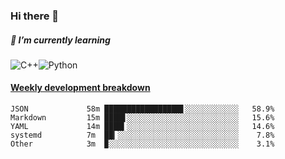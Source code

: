 ### Hi there 👋

##### 🌱 I’m currently learning

![C++](https://img.shields.io/badge/-C++-00599C?style=flat-square&logo=c)![Python](https://img.shields.io/badge/-Python-black?style=flat-square&logo=Python)


<!-- waka-box start -->
#### <a href="https://gist.github.com/bf274261b4c8553e17fc709dfc3cfa97" target="_blank">Weekly development breakdown</a>
```text
JSON        	 58m █████████████████▋░░░░░░░░░░░░   58.9% 
Markdown    	 15m ████▋░░░░░░░░░░░░░░░░░░░░░░░░░   15.6% 
YAML        	 14m ████▍░░░░░░░░░░░░░░░░░░░░░░░░░   14.6% 
systemd     	 7m  ██▎░░░░░░░░░░░░░░░░░░░░░░░░░░░    7.8% 
Other       	 3m  ▉░░░░░░░░░░░░░░░░░░░░░░░░░░░░░    3.1% 
```
<!-- Powered by https://github.com/YouEclipse/waka-box-go . -->
<!-- waka-box end -->



<!--
**KomoreKalu/KomoreKalu** is a ✨ _special_ ✨ repository because its `README.md` (this file) appears on your GitHub profile.

Here are some ideas to get you started:

- 🔭 I’m currently working on ...
- 🌱 I’m currently learning ...
- 👯 I’m looking to collaborate on ...
- 🤔 I’m looking for help with ...
- 💬 Ask me about ...
- 📫 How to reach me: ...
- 😄 Pronouns: ...
- ⚡ Fun fact: ...
-->
